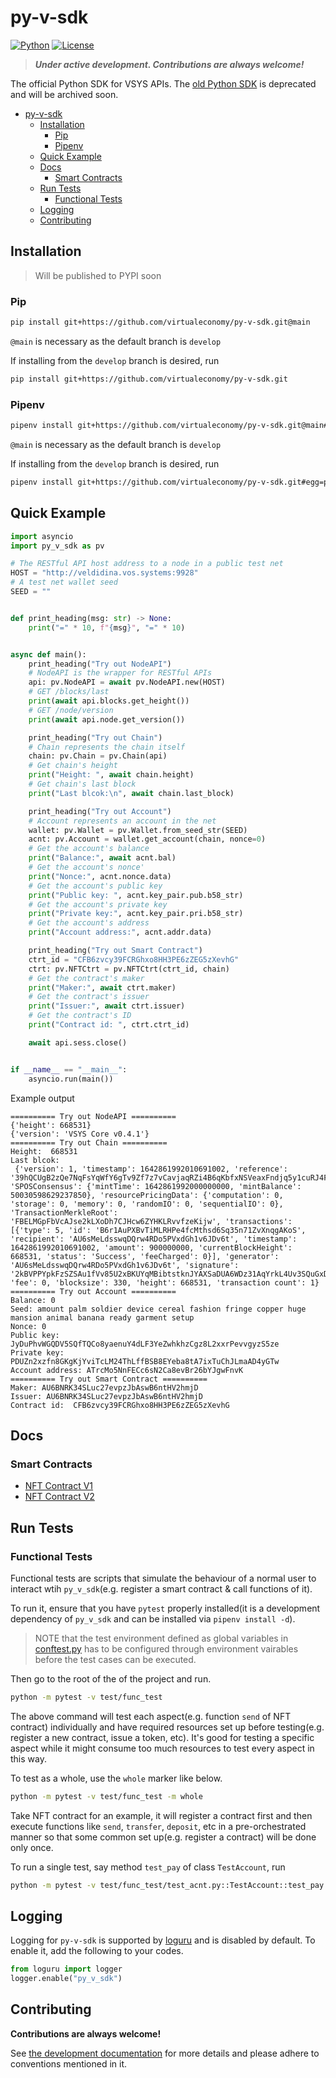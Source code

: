 # py-v-sdk
[![Python](https://img.shields.io/badge/Python-3.7%2B-blue)](https://www.python.org/downloads/) [![License](https://img.shields.io/badge/License-BSD_4--Clause-green.svg)](./LICENSE)

> ***Under active development. Contributions are always welcome!***

The official Python SDK for VSYS APIs. The [old Python SDK](https://github.com/virtualeconomy/pyvsystems) is deprecated and will be archived soon.



- [py-v-sdk](#py-v-sdk)
  - [Installation](#installation)
    - [Pip](#pip)
    - [Pipenv](#pipenv)
  - [Quick Example](#quick-example)
  - [Docs](#docs)
    - [Smart Contracts](#smart-contracts)
  - [Run Tests](#run-tests)
    - [Functional Tests](#functional-tests)
  - [Logging](#logging)
  - [Contributing](#contributing)


## Installation

> Will be published to PYPI soon

### Pip
```bash
pip install git+https://github.com/virtualeconomy/py-v-sdk.git@main
```

`@main` is necessary as the default branch is `develop`

If installing from the `develop` branch is desired, run

```bash
pip install git+https://github.com/virtualeconomy/py-v-sdk.git
```

### Pipenv

```bash
pipenv install git+https://github.com/virtualeconomy/py-v-sdk.git@main#egg=py_v_sdk
```

`@main` is necessary as the default branch is `develop`


If installing from the `develop` branch is desired, run

```bash
pipenv install git+https://github.com/virtualeconomy/py-v-sdk.git#egg=py_v_sdk
```

## Quick Example

```python
import asyncio
import py_v_sdk as pv

# The RESTful API host address to a node in a public test net
HOST = "http://veldidina.vos.systems:9928"
# A test net wallet seed
SEED = ""


def print_heading(msg: str) -> None:
    print("=" * 10, f"{msg}", "=" * 10)


async def main():
    print_heading("Try out NodeAPI")
    # NodeAPI is the wrapper for RESTful APIs
    api: pv.NodeAPI = await pv.NodeAPI.new(HOST)
    # GET /blocks/last
    print(await api.blocks.get_height())
    # GET /node/version
    print(await api.node.get_version())

    print_heading("Try out Chain")
    # Chain represents the chain itself
    chain: pv.Chain = pv.Chain(api)
    # Get chain's height
    print("Height: ", await chain.height)
    # Get chain's last block
    print("Last blcok:\n", await chain.last_block)

    print_heading("Try out Account")
    # Account represents an account in the net
    wallet: pv.Wallet = pv.Wallet.from_seed_str(SEED)
    acnt: pv.Account = wallet.get_account(chain, nonce=0)
    # Get the account's balance
    print("Balance:", await acnt.bal)
    # Get the account's nonce'
    print("Nonce:", acnt.nonce.data)
    # Get the account's public key
    print("Public key: ", acnt.key_pair.pub.b58_str)
    # Get the account's private key
    print("Private key:", acnt.key_pair.pri.b58_str)
    # Get the account's address
    print("Account address:", acnt.addr.data)

    print_heading("Try out Smart Contract")
    ctrt_id = "CFB6zvcy39FCRGhxo8HH3PE6zZEG5zXevhG"
    ctrt: pv.NFTCtrt = pv.NFTCtrt(ctrt_id, chain)
    # Get the contract's maker
    print("Maker:", await ctrt.maker)
    # Get the contract's issuer
    print("Issuer:", await ctrt.issuer)
    # Get the contract's ID
    print("Contract id: ", ctrt.ctrt_id)

    await api.sess.close()


if __name__ == "__main__":
    asyncio.run(main())
```

Example output
```
========== Try out NodeAPI ==========
{'height': 668531}
{'version': 'VSYS Core v0.4.1'}
========== Try out Chain ==========
Height:  668531
Last blcok:
 {'version': 1, 'timestamp': 1642861992010691002, 'reference': '39hQCUgB2zQe7NqFsYqWfY6gTv9Zf7z7vCavjaqRZi4B6qKbfxNSVeaxFndjq5y1cuRJ4FoVHkb2AytYDMeG2iaS', 'SPOSConsensus': {'mintTime': 1642861992000000000, 'mintBalance': 50030598629237850}, 'resourcePricingData': {'computation': 0, 'storage': 0, 'memory': 0, 'randomIO': 0, 'sequentialIO': 0}, 'TransactionMerkleRoot': 'FBELMGpFbVcAJse2kLXoDh7CJHcw6ZYHKLRvvfzeKijw', 'transactions': [{'type': 5, 'id': 'B6r1AuPXBvTiMLRHPe4fcMthsd6Sq35n71ZvXnqgAKoS', 'recipient': 'AU6sMeLdsswqDQrw4RDo5PVxdGh1v6JDv6t', 'timestamp': 1642861992010691002, 'amount': 900000000, 'currentBlockHeight': 668531, 'status': 'Success', 'feeCharged': 0}], 'generator': 'AU6sMeLdsswqDQrw4RDo5PVxdGh1v6JDv6t', 'signature': '2kBVPPYpkFzSZSAu1fVv85U2xBKUYqMBibtstknJYAXSaDUA6WDz31AqYrkL4Uv3SQuGxDTDSRZjqY2sADGD4r7w', 'fee': 0, 'blocksize': 330, 'height': 668531, 'transaction count': 1}
========== Try out Account ==========
Balance: 0
Seed: amount palm soldier device cereal fashion fringe copper huge mansion animal banana ready garment setup
Nonce: 0
Public key:  JyDuPhvWGQDV5SQfTQCo8yaenuY4dLF3YeZwhkhzCgz8L2xxrPevvgyzS5ze
Private key: PDUZn2xzfn8GKgKjYviTcLM24ThLffBSB8EYeba8tA7ixTuChJLmaAD4yGTw
Account address: ATrcMo5NnFECc6sN2Ca8evBr26bYJgwFnvK
========== Try out Smart Contract ==========
Maker: AU6BNRK34SLuc27evpzJbAswB6ntHV2hmjD
Issuer: AU6BNRK34SLuc27evpzJbAswB6ntHV2hmjD
Contract id:  CFB6zvcy39FCRGhxo8HH3PE6zZEG5zXevhG
```

## Docs

### Smart Contracts
- [NFT Contract V1](./doc/smart_contract/nft_ctrt.md)
- [NFT Contract V2](./doc/smart_contract/nft_ctrt_v2.md)

## Run Tests

### Functional Tests
Functional tests are scripts that simulate the behaviour of a normal user to interact wtih `py_v_sdk`(e.g. register a smart contract & call functions of it).

To run it, ensure that you have `pytest` properly installed(it is a development dependency of `py_v_sdk` and can be installed via `pipenv install -d`).

> NOTE that the test environment defined as global variables in [conftest.py](./test/func_test/conftest.py) has to be configured through environment vairables before the test cases can be executed.

Then go to the root of the of the project and run.

```bash
python -m pytest -v test/func_test
```

The above command will test each aspect(e.g. function `send` of NFT contract) individually and have required resources set up before testing(e.g. register a new contract, issue a token, etc). It's good for testing a specific aspect while it might consume too much resources to test every aspect in this way.

To test as a whole, use the `whole` marker like below.

```bash
python -m pytest -v test/func_test -m whole
```
Take NFT contract for an example, it will register a contract first and then execute functions like `send`, `transfer`, `deposit`, etc in a pre-orchestrated manner so that some common set up(e.g. register a contract) will be done only once.

To run a single test, say method `test_pay` of class `TestAccount`, run

```bash
python -m pytest -v test/func_test/test_acnt.py::TestAccount::test_pay
```


## Logging
Logging for `py-v-sdk` is supported by [loguru](https://github.com/Delgan/loguru) and is disabled by default.
To enable it, add the following to your codes.

```python
from loguru import logger
logger.enable("py_v_sdk")
```


## Contributing

**Contributions are always welcome!**

See [the development documentation](./doc/dev.md) for more details and please adhere to conventions mentioned in it.

